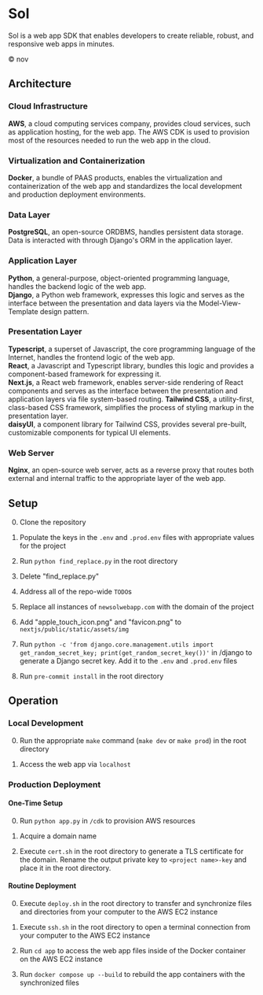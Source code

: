 # Sol

Sol is a web app SDK that enables developers to create reliable, robust, and responsive web apps in minutes.

© nov

## Architecture
### Cloud Infrastructure
**AWS**, a cloud computing services company, provides cloud services, such as application hosting, for the web app. The AWS CDK is used to provision most of the resources needed to run the web app in the cloud.

### Virtualization and Containerization
**Docker**, a bundle of PAAS products, enables the virtualization and containerization of the web app and standardizes the local development and production deployment environments.

### Data Layer
**PostgreSQL**, an open-source ORDBMS, handles persistent data storage.\
Data is interacted with through Django's ORM in the application layer.

### Application Layer
**Python**, a general-purpose, object-oriented programming language, handles the backend logic of the web app.\
**Django**, a Python web framework, expresses this logic and serves as the interface between the presentation and data layers via the Model-View-Template design pattern.

### Presentation Layer
**Typescript**, a superset of Javascript, the core programming language of the Internet, handles the frontend logic of the web app.\
**React**, a Javascript and Typescript library, bundles this logic and provides a component-based framework for expressing it.\
**Next.js**, a React web framework, enables server-side rendering of React components and serves as the interface between the presentation and application layers via file system-based routing.
**Tailwind CSS**, a utility-first, class-based CSS framework, simplifies the process of styling markup in the presentation layer.\
**daisyUI**, a component library for Tailwind CSS, provides several pre-built, customizable components for typical UI elements.

### Web Server
**Nginx**, an open-source web server, acts as a reverse proxy that routes both external and internal traffic to the appropriate layer of the web app.

## Setup

0. Clone the repository

1. Populate the keys in the `.env` and `.prod.env` files with appropriate values for the project

2. Run `python find_replace.py` in the root directory

3. Delete "find_replace.py"

4. Address all of the repo-wide `TODO`s

5. Replace all instances of `newsolwebapp.com` with the domain of the project

6. Add "apple_touch_icon.png" and "favicon.png" to `nextjs/public/static/assets/img`

7. Run `python -c 'from django.core.management.utils import get_random_secret_key; print(get_random_secret_key())'` in /django to generate a Django secret key. Add it to the `.env` and `.prod.env` files

8. Run `pre-commit install` in the root directory

## Operation

### Local Development
0. Run the appropriate `make` command (`make dev` or `make prod`) in the root directory

1. Access the web app via `localhost`

### Production Deployment
#### One-Time Setup
0. Run `python app.py` in `/cdk` to provision AWS resources

1. Acquire a domain name

2. Execute `cert.sh` in the root directory to generate a TLS certificate for the domain. Rename the output private key to `<project name>-key` and place it in the root directory.

#### Routine Deployment
0. Execute `deploy.sh` in the root directory to transfer and synchronize files and directories from your computer to the AWS EC2 instance

1. Execute `ssh.sh` in the root directory to open a terminal connection from your computer to the AWS EC2 instance

2. Run `cd app` to access the web app files inside of the Docker container on the AWS EC2 instance

3. Run `docker compose up --build` to rebuild the app containers with the synchronized files
